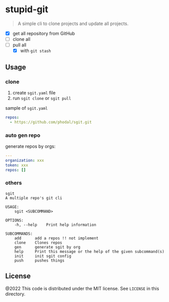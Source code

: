 # stupid-git

> A simple cli to clone projects and update all projects.

- [x] get all repository from GitHub
- [ ] clone all
- [ ] pull all
    - [x] with `git stash`

## Usage

### clone

1. create `sgit.yaml` file
2. run `sgit clone` or `sgit pull`

sample of `sgit.yaml`

```yaml
repos:
  - https://github.com/phodal/sgit.git
```

### auto gen repo

generate repos by orgs:

```yaml
---
organization: xxx
token: xxx
repos: []
```

### others

```
sgit
A multiple repo's git cli

USAGE:
    sgit <SUBCOMMAND>

OPTIONS:
    -h, --help    Print help information

SUBCOMMANDS:
    add      add a repos !! not implement
    clone    Clones repos
    gen      generate sgit by org
    help     Print this message or the help of the given subcommand(s)
    init     init sgit config
    push     pushes things
```

License
---

@2022 This code is distributed under the MIT license. See `LICENSE` in this directory.
